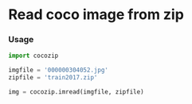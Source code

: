 # Read coco image from zip


### Usage

```python
import cocozip

imgfile = '000000304052.jpg'
zipfile = 'train2017.zip'

img = cocozip.imread(imgfile, zipfile)
```
